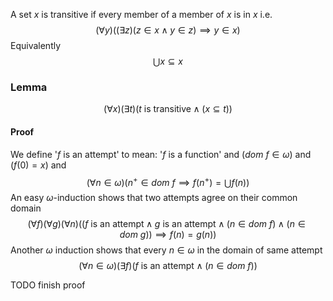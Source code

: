 A set $x$ is transitive if every member of a member of $x$ is in $x$ i.e.
$$
(\forall y)((\exists z)(z\in x \land y\in z)\implies y\in x)
$$
Equivalently 
$$
\bigcup x\subseteq x
$$

### Lemma
$$
(\forall x)(\exists t)(t\text{ is transitive}\land(x\subseteq t))
$$
#### Proof
We define '$f$ is an attempt' to mean:
'$f$ is a function' and $(dom\ f\in \omega)$ and $(f(0)=x)$ and
$$
(\forall n\in \omega)\left( n^{+}\in dom\ f \implies f(n^{+})=\bigcup f(n) \right)
$$
An easy $\omega$-induction shows that two attempts agree on their common domain
$$
(\forall f)(\forall g)(\forall n)((f \text{ is an attempt}\land g\text{ is an attempt}\land (n\in dom\ f)\land(n\in dom\ g))\implies f(n)=g(n))
$$
Another $\omega$ induction shows that every $n\in \omega$ in the domain of same attempt
$$
(\forall n\in \omega)(\exists f)(f\text{ is an attempt}\land(n\in dom\ f))
$$

TODO finish proof